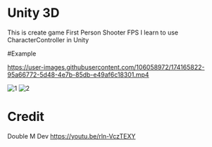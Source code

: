# Unity 3D

This is create game First Person Shooter FPS
I learn to use CharacterController in Unity

#Example 


https://user-images.githubusercontent.com/106058972/174165822-95a66772-5d48-4e7b-85db-e49af6c18301.mp4


![1](https://user-images.githubusercontent.com/106058972/174165911-782bbe44-9537-480c-9979-46baf9f21139.png)
![2](https://user-images.githubusercontent.com/106058972/174165921-c4224e50-af93-4165-820b-ea815124fdc8.png)


# Credit 

Double M Dev https://youtu.be/rln-VczTEXY 
